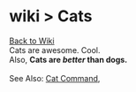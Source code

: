 # wiki > Cats

[Back to Wiki](wiki)<br>
Cats are awesome. Cool.
<br>
Also, **Cats are *better* than dogs.**
<br><br>
See Also: [Cat Command](wiki-command-cat),

